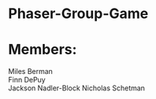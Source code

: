 # Phaser-Group-Game

# Members: <br/>
Miles Berman  
Finn DePuy  
Jackson Nadler-Block
Nicholas Schetman
